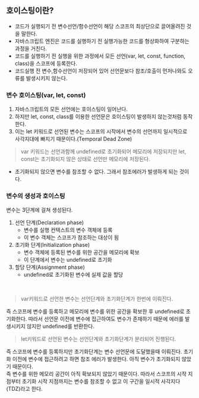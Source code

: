 ## 호이스팅이란?
- 코드가 실행되기 전 변수선언/함수선언이 해당 스코프의 최상단으로 끌어올려진 것을 말한다.
- 자바스크립트 엔진은 코드를 실행하기 전 실행가능한 코드를 형상화하여 구분하는 과정을 거친다.
- 코드를 실행하기 전 실행을 위한 과정에서 모든 선언(var, let, const, function, class)을 스코프에 등록한다.
- 코드실행 전 변수,함수선언이 저장되어 있어 선언문보다 참조/호출이 먼저나와도 오류를 발생시키지 않는다.


### 변수 호이스팅(var, let, const)
1. 자바스크립트의 모든 선언에는 호이스팅이 일어난다.
2. 하지만 let, const, class를 이용한 선언문은 호이스팅이 발생하지 않는것처럼 동작한다.
3. 이는 let 키워드로 선언된 변수는 스코프의 시작에서 변수의 선언까지 일시적으로 사각지대에 빠지기 때문이다.(Temporal Dead Zone)

> var 키워드는 선언과함께 undefined로 초기화되어 메모리에 저장되지만 let, const는 초기화되지 않은 상태로 선언만 메모리에 저장된다.
- 초기화되지 않으면 변수를 참조할 수 없다. 그래서 참조에러가 발생하게 되는 것이다.


### 변수의 생성과 호이스팅
변수는 3단계에 걸쳐 생성된다.
1. 선언 단계(Declaration phase)
    - 변수를 실행 컨텍스트의 변수 객체에 등록
    - 이 변수 객체는 스코프가 참조하는 대상이 됨
2. 초기화 단계(Initialization phase)
    - 변수 객체에 등록된 변수를 위한 공간을 메모리에 확보
    - 이 단계에서 변수는 undefined로 초기화
3. 할당 단계(Assignment phase)
   - undefined로 초기화된 변수에 실제 값을 할당

<br>


> var키워드로 선언한 변수는 선언단계와 초기화단계가 한번에 이뤄진다.<br>

즉 스코프에 변수를 등록하고 메모리에 변수를 위한 공간을 확보한 후 undefined로 초기화한다. 따라서 선언문 이전에 변수에 접근하여도 변수가 존재하기 때문에 에러를 발생시키지 않지만 undefined를 반환한다.

> let키워드로 선언된 변수는 선언단계와 초기화단계가 분리되어 진행된다.<br>

즉 스코프에 변수를 등록하지만 초기화단계는 변수 선언문에 도달했을때 이뤄진다. 초기화 이전에 변수에 접근하려고 하면 참조 에러가 발생한다. 아직 변수가 초기화되지 않았기 때문이다.<br>
즉 변수를 위한 메모리 공간이 아직 확보되지 않았기 때문이다. 따라서 스코프의 시작 지점부터 초기화 시작 지점까지는 변수를 참조할 수 없고 이 구간을 일시적 사각지다(TDZ)라고 한다.